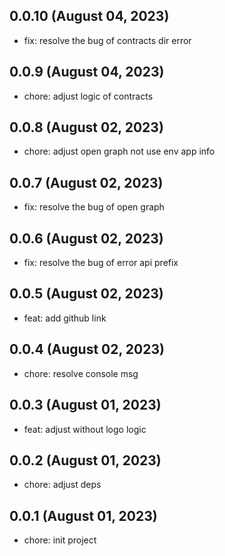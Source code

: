 ## 0.0.10 (August 04, 2023)

- fix: resolve the bug of contracts dir error

## 0.0.9 (August 04, 2023)

- chore: adjust logic of contracts

## 0.0.8 (August 02, 2023)

- chore: adjust open graph not use env app info

## 0.0.7 (August 02, 2023)

- fix: resolve the bug of open graph

## 0.0.6 (August 02, 2023)

- fix: resolve the bug of error api prefix

## 0.0.5 (August 02, 2023)

- feat: add github link

## 0.0.4 (August 02, 2023)

- chore: resolve console msg

## 0.0.3 (August 01, 2023)

- feat: adjust without logo logic

## 0.0.2 (August 01, 2023)

- chore: adjust deps

## 0.0.1 (August 01, 2023)

- chore: init project
